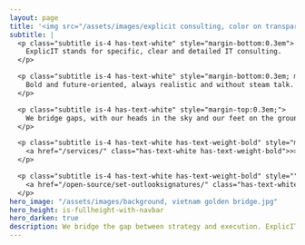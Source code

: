 ```yaml
---
layout: page
title: '<img src="/assets/images/explicit consulting, color on transparent, company and slogan.png" alt="ExplicIT Consulting. We bridge the gap." style="height: 3em; object-fit: contain; margin-left:-0.25em; margin-bottom:0.3em;"><!--ExplicIT Consulting. We bridge the gap.-->'
subtitle: |
  <p class="subtitle is-4 has-text-white" style="margin-bottom:0.3em">
    ExplicIT stands for specific, clear and detailed IT consulting.
  </p>

  <p class="subtitle is-4 has-text-white" style="margin-bottom:0.3em; margin-top:0.3em">
    Bold and future-oriented, always realistic and without steam talk.
  </p>

  <p class="subtitle is-4 has-text-white" style="margin-top:0.3em;">
    We bridge gaps, with our heads in the sky and our feet on the ground.
  </p>

  <p class="subtitle is-4 has-text-white has-text-weight-bold" style="margin-top:1.5em;">
    <a href="/services/" class="has-text-white has-text-weight-bold">>> Which gap can we bridge for you?</a>
  </p>

  <p class="subtitle is-4 has-text-white has-text-weight-bold" style="">
    <a href="/open-source/set-outlooksignatures/" class="has-text-white has-text-weight-bold">>> Set-OutlookSignatures Benefactor Circle add-on</a>
  </p>
hero_image: "/assets/images/background, vietnam golden bridge.jpg"
hero_height: is-fullheight-with-navbar
hero_darken: true
description: We bridge the gap between strategy and execution. ExplicIT stands for specific, clear and detailed IT consulting.
---
```

